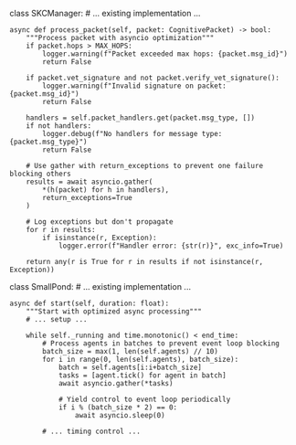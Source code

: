 class SKCManager:
    # ... existing implementation ...
    
    async def process_packet(self, packet: CognitivePacket) -> bool:
        """Process packet with asyncio optimization"""
        if packet.hops > MAX_HOPS:
            logger.warning(f"Packet exceeded max hops: {packet.msg_id}")
            return False
            
        if packet.vet_signature and not packet.verify_vet_signature():
            logger.warning(f"Invalid signature on packet: {packet.msg_id}")
            return False
            
        handlers = self.packet_handlers.get(packet.msg_type, [])
        if not handlers:
            logger.debug(f"No handlers for message type: {packet.msg_type}")
            return False
        
        # Use gather with return_exceptions to prevent one failure blocking others
        results = await asyncio.gather(
            *(h(packet) for h in handlers),
            return_exceptions=True
        )
        
        # Log exceptions but don't propagate
        for r in results:
            if isinstance(r, Exception):
                logger.error(f"Handler error: {str(r)}", exc_info=True)
        
        return any(r is True for r in results if not isinstance(r, Exception))

class SmallPond:
    # ... existing implementation ...
    
    async def start(self, duration: float):
        """Start with optimized async processing"""
        # ... setup ...
        
        while self._running and time.monotonic() < end_time:
            # Process agents in batches to prevent event loop blocking
            batch_size = max(1, len(self.agents) // 10)
            for i in range(0, len(self.agents), batch_size):
                batch = self.agents[i:i+batch_size]
                tasks = [agent.tick() for agent in batch]
                await asyncio.gather(*tasks)
                
                # Yield control to event loop periodically
                if i % (batch_size * 2) == 0:
                    await asyncio.sleep(0)
            
            # ... timing control ...
